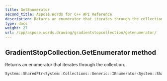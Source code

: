 ```yaml
---
title: GetEnumerator
second_title: Aspose.Words for C++ API Reference
description: Returns an enumerator that iterates through the collection. 
type: docs
weight: 27
url: /cpp/aspose.words.drawing/gradientstopcollection/getenumerator/
---
```

## GradientStopCollection.GetEnumerator method


Returns an enumerator that iterates through the collection.

```cpp
System::SharedPtr<System::Collections::Generic::IEnumerator<System::SharedPtr<Aspose::Words::Drawing::GradientStop>>> Aspose::Words::Drawing::GradientStopCollection::GetEnumerator() override
```

